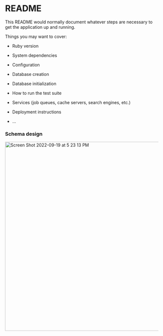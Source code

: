 # README

This README would normally document whatever steps are necessary to get the
application up and running.

Things you may want to cover:

* Ruby version

* System dependencies

* Configuration

* Database creation

* Database initialization

* How to run the test suite

* Services (job queues, cache servers, search engines, etc.)

* Deployment instructions

* ...

### Schema design
<img width="622" alt="Screen Shot 2022-09-19 at 5 23 13 PM" src="https://user-images.githubusercontent.com/60715457/191136080-779c49ba-ecdf-48e2-a87d-90b2f58220d8.png">

